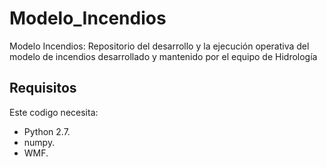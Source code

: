 # Modelo_Incendios
Modelo Incendios: Repositorio del desarrollo y la ejecución operativa del modelo de incendios desarrollado y mantenido por el equipo de Hidrología


## Requisitos

Este codigo necesita:

- Python 2.7.
- numpy.
- WMF.

